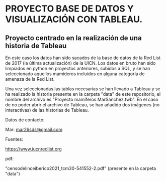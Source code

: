 # PROYECTO BASE DE DATOS Y VISUALIZACIÓN CON TABLEAU.

## Proyecto centrado en la realización de una historia de Tableau
En este caso los datos han sido sacados de la base de datos de la Red List de 2017 (la última actualización) de la UICN.
Los datos en bruto han sido limpiados en python en proyectos anteriores, subidos a SQL, y se han seleccionado aquellos mamíderos incluídos en alguna categoría de amenaza de la Red List. 

Una vez seleccionadas las tablas necesarias se han llevado a Tableau y se ha realizado la historia presente en la carpeta "data" de este repositorio, el nombre del archivo es "Proyecto mamíferos MarSánchez.twb". En el caso de no poder abrir el archivo de Tableau, se han añadido dos imágenes (no interactivas) de las historias de Tableau.

Datos de contacto:

Mar: mar26sds@gmail.com

Fuentes:

https://www.iucnredlist.org

pdf:

"censodelinceiberico2021_tcm30-541552-2.pdf" (presente en la carpeta "data")

